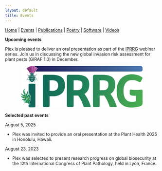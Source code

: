 ```yaml
---
layout: default
title: Events
---
```


<nav>
    <a href="index.html">Home</a> |
    <a href="events.html">Events</a> |
    <a href="publications.html">Publications</a> |
    <a href="poetry.html">Poetry</a> |
    <a href="software.html">Software</a> |
    <a href="videos.html">Videos</a>
</nav>

**Upcoming events**

Plex is pleased to deliver an oral presentation as part of the [IPRRG](https://pestrisk.org/iprrg-2025/) webinar series. Join us in discussing the new global invasion risk assessment for plant pests (GIRAF 1.0)
in December.
<p align="center">
    <img src="iprrg_logo.png" alt="" width="400">
</p>

**Selected past events**

August 5, 2025
 - Plex was invited to provide an oral presentation at the Plant Health 2025 in Honolulu, Hawaii.


August 23, 2023
 - Plex was selected to present research progress on global biosecurity at the 12th International Congress of Plant Pathology, held in Lyon, France.
